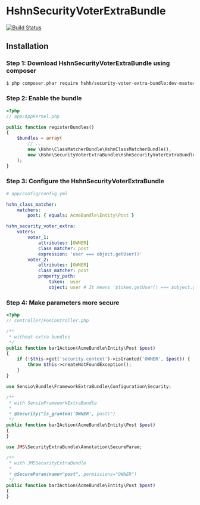 HshnSecurityVoterExtraBundle
============================

[![Build Status](https://travis-ci.org/hshn/HshnSecurityVoterExtraBundle.svg?branch=test)](https://travis-ci.org/hshn/HshnSecurityVoterExtraBundle)


## Installation

### Step 1: Download HshnSecurityVoterExtraBundle using composer

```bash
$ php composer.phar require hshh/security-voter-extra-bundle:dev-master
```

### Step 2: Enable the bundle

```php
<?php
// app/AppKernel.php

public function registerBundles()
{
    $bundles = array(
        // ...
        new \Hshn\ClassMatcherBundle\HshnClassMatcherBundle(),
        new \Hshn\SecurityVoterExtraBundle\HshnSecurityVoterExtraBundle(),
    );
}
```

### Step 3: Configure the HshnSecurityVoterExtraBundle

```yaml
# app/config/config.yml

hshn_class_matcher:
    matchers:
        post: { equals: AcmeBundle\Entity\Post }

hshn_security_voter_extra:
    voters:
        voter_1:
            attributes: [OWNER]
            class_matcher: post
            expression: 'user === object.getUser()'
        voter_2:
            attributes: [OWNER]
            class_matcher: post
            property_path:
                token:  user
                object: user # It means '$token.getUser() === $object.getUser()'
```

### Step 4: Make parameters more secure

```php
<?php
// controller/FooController.php

/**
 * without extra bundles
 */
public function bar1Action(AcmeBundle\Entity\Post $post)
{
    if (!$this->get('security.context')->isGranted('OWNER', $post)) {
        throw $this->createNotFoundException();
    }
}

use Sensio\Bundle\FrameworkExtraBundle\Configuration\Security;

/**
 * with SensioFrameworkExtraBundle
 *
 * @Security("is_granted('OWNER', post)")
 */
public function bar2Action(AcmeBundle\Entity\Post $post)
{
}

use JMS\SecurityExtraBundle\Annotation\SecureParam;

/**
 * with JMSSecurityExtraBundle
 *
 * @SecureParam(name="post", permissions="OWNER")
 */
public function bar3Action(AcmeBundle\Entity\Post $post)
{
}

```
